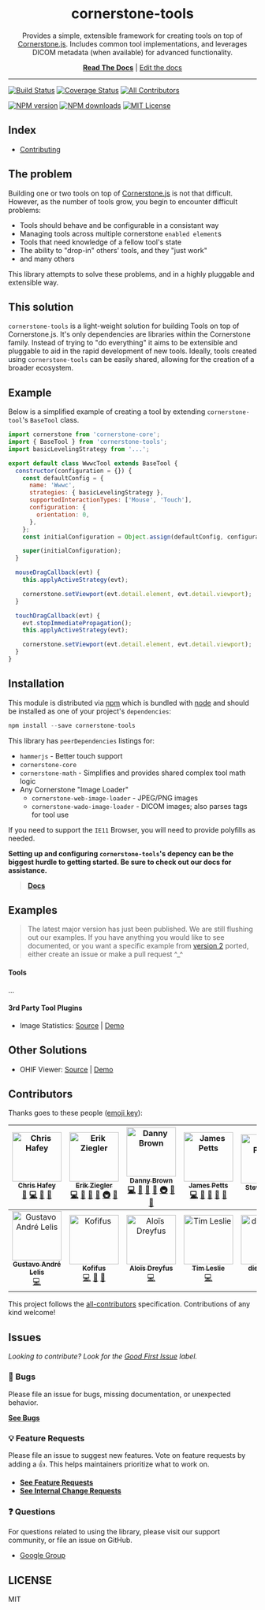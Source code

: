 <div align="center">
<h1>cornerstone-tools</h1>

<p>Provides a simple, extensible framework for creating tools on top of <a href="https://github.com/cornerstonejs/cornerstone/">Cornerstone.js</a>. Includes common tool implementations, and leverages DICOM metadata (when available) for advanced functionality.</p>

[**Read The Docs**](https://tools.cornerstonejs.org/) | [Edit the docs](https://github.com/cornerstonejs/cornerstoneTools/edit/master/docs/)

</div>

<hr />

<!-- prettier-ignore-start -->
[![Build Status][build-badge]][build]
[![Coverage Status][coverage-badge]][coverage]
[![All Contributors](https://img.shields.io/badge/all_contributors-14-orange.svg?style=flat-square)](#contributors)

[![NPM version][npm-version-image]][npm-url]
[![NPM downloads][npm-downloads-image]][npm-url]
[![MIT License][license-image]][license-url]
<!-- prettier-ignore-end -->

## Index

- [Contributing][contributing]

## The problem

Building one or two tools on top of [Cornerstone.js](https://github.com/cornerstonejs/cornerstone/) is not that difficult. However, as the number of tools grow, you begin to encounter difficult problems:

- Tools should behave and be configurable in a consistant way
- Managing tools across multiple cornerstone `enabled element`s
- Tools that need knowledge of a fellow tool's state
- The ability to "drop-in" others' tools, and they "just work"
- and many others

This library attempts to solve these problems, and in a highly pluggable and extensible way.

## This solution

`cornerstone-tools` is a light-weight solution for building Tools on top of Cornerstone.js. It's only dependencies are libraries within the Cornerstone family. Instead of trying to "do everything" it aims to be extensible and pluggable to aid in the rapid development of new tools. Ideally, tools created using `cornerstone-tools` can be easily shared, allowing for the creation of a broader ecosystem.

## Example

Below is a simplified example of creating a tool by extending `cornerstone-tool`'s `BaseTool` class.

```javascript
import cornerstone from 'cornerstone-core';
import { BaseTool } from 'cornerstone-tools';
import basicLevelingStrategy from '...';

export default class WwwcTool extends BaseTool {
  constructor(configuration = {}) {
    const defaultConfig = {
      name: 'Wwwc',
      strategies: { basicLevelingStrategy },
      supportedInteractionTypes: ['Mouse', 'Touch'],
      configuration: {
        orientation: 0,
      },
    };
    const initialConfiguration = Object.assign(defaultConfig, configuration);

    super(initialConfiguration);
  }

  mouseDragCallback(evt) {
    this.applyActiveStrategy(evt);

    cornerstone.setViewport(evt.detail.element, evt.detail.viewport);
  }

  touchDragCallback(evt) {
    evt.stopImmediatePropagation();
    this.applyActiveStrategy(evt);

    cornerstone.setViewport(evt.detail.element, evt.detail.viewport);
  }
}
```

## Installation

This module is distributed via [npm][npm-url] which is bundled with [node][node] and
should be installed as one of your project's `dependencies`:

```js
npm install --save cornerstone-tools
```

This library has `peerDependencies` listings for:

- `hammerjs` - Better touch support
- `cornerstone-core`
- `cornerstone-math` - Simplifies and provides shared complex tool math logic
- Any Cornerstone "Image Loader"
  - `cornerstone-web-image-loader` - JPEG/PNG images
  - `cornerstone-wado-image-loader` - DICOM images; also parses tags for tool use

If you need to support the `IE11` Browser, you will need to provide polyfills as needed.

**Setting up and configuring `cornerstone-tools`'s depency can be the biggest hurdle to getting started. Be sure to check out our docs for assistance.**

> [**Docs**](https://tools.cornerstonejs.org/installation.html)

## Examples

> The latest major version has just been published. We are still flushing out our examples. If you have anything you would like to see documented, or you want a specific example from [version 2][version-2] ported, either create an issue or make a pull request ^\_^

#### Tools

...

#### 3rd Party Tool Plugins

- Image Statistics: [Source](https://github.com/QSolutionsLLC/cornerstone-tool-image-statistics) | [Demo](https://qsolutionsllc.github.io/cornerstone-tool-image-statistics/)

## Other Solutions

- OHIF Viewer: [Source][ohif-source] | [Demo][ohif-demo]

## Contributors

Thanks goes to these people ([emoji key][emojis]):

<!-- ALL-CONTRIBUTORS-LIST:START - Do not remove or modify this section -->
<!-- prettier-ignore -->
| [<img src="https://avatars2.githubusercontent.com/u/1268698?v=4" width="100px;" alt="Chris Hafey"/><br /><sub><b>Chris Hafey</b></sub>](https://www.linkedin.com/in/chafey)<br />[📖](https://github.com/cornerstonejs/cornerstoneTools/commits?author=chafey "Documentation") [💻](https://github.com/cornerstonejs/cornerstoneTools/commits?author=chafey "Code") [📝](#blog-chafey "Blogposts") [📢](#talk-chafey "Talks") | [<img src="https://avatars3.githubusercontent.com/u/607793?v=4" width="100px;" alt="Erik Ziegler"/><br /><sub><b>Erik Ziegler</b></sub>](https://github.com/swederik)<br />[💻](https://github.com/cornerstonejs/cornerstoneTools/commits?author=swederik "Code") [📖](https://github.com/cornerstonejs/cornerstoneTools/commits?author=swederik "Documentation") [👀](#review-swederik "Reviewed Pull Requests") [🚧](#maintenance-swederik "Maintenance") [🚇](#infra-swederik "Infrastructure (Hosting, Build-Tools, etc)") [💬](#question-swederik "Answering Questions") | [<img src="https://avatars1.githubusercontent.com/u/5797588?v=4" width="100px;" alt="Danny Brown"/><br /><sub><b>Danny Brown</b></sub>](http://dannyrb.com/)<br />[💻](https://github.com/cornerstonejs/cornerstoneTools/commits?author=dannyrb "Code") [📖](https://github.com/cornerstonejs/cornerstoneTools/commits?author=dannyrb "Documentation") [👀](#review-dannyrb "Reviewed Pull Requests") [🚧](#maintenance-dannyrb "Maintenance") [🚇](#infra-dannyrb "Infrastructure (Hosting, Build-Tools, etc)") [🔌](#plugin-dannyrb "Plugin/utility libraries") [💬](#question-dannyrb "Answering Questions") | [<img src="https://avatars0.githubusercontent.com/u/25818497?v=4" width="100px;" alt="James Petts"/><br /><sub><b>James Petts</b></sub>](https://github.com/JamesAPetts)<br />[💻](https://github.com/cornerstonejs/cornerstoneTools/commits?author=JamesAPetts "Code") [👀](#review-JamesAPetts "Reviewed Pull Requests") [🔌](#plugin-JamesAPetts "Plugin/utility libraries") [📖](https://github.com/cornerstonejs/cornerstoneTools/commits?author=JamesAPetts "Documentation") [💬](#question-JamesAPetts "Answering Questions") | [<img src="https://avatars0.githubusercontent.com/u/126077?v=4" width="100px;" alt="Steve Pieper"/><br /><sub><b>Steve Pieper</b></sub>](http://www.isomics.com)<br />[💬](#question-pieper "Answering Questions") [🔧](#tool-pieper "Tools") | [<img src="https://avatars3.githubusercontent.com/u/1905961?v=4" width="100px;" alt="Rodrigo Antinarelli"/><br /><sub><b>Rodrigo Antinarelli</b></sub>](https://rodrigoea.com/)<br />[💻](https://github.com/cornerstonejs/cornerstoneTools/commits?author=rodrigolabs "Code") | [<img src="https://avatars2.githubusercontent.com/u/10813109?v=4" width="100px;" alt="Zaid Safadi"/><br /><sub><b>Zaid Safadi</b></sub>](http://blog.zaidsafadi.com/)<br />[💬](#question-Zaid-Safadi "Answering Questions") |
| :---: | :---: | :---: | :---: | :---: | :---: | :---: |
| [<img src="https://avatars3.githubusercontent.com/u/2378326?v=4" width="100px;" alt="Gustavo André Lelis"/><br /><sub><b>Gustavo André Lelis</b></sub>](https://github.com/galelis)<br />[💻](https://github.com/cornerstonejs/cornerstoneTools/commits?author=galelis "Code") | [<img src="https://avatars1.githubusercontent.com/u/3926071?v=4" width="100px;" alt="Kofifus"/><br /><sub><b>Kofifus</b></sub>](https://github.com/kofifus)<br />[💻](https://github.com/cornerstonejs/cornerstoneTools/commits?author=kofifus "Code") [🔧](#tool-kofifus "Tools") [🐛](https://github.com/cornerstonejs/cornerstoneTools/issues?q=author%3Akofifus "Bug reports") | [<img src="https://avatars2.githubusercontent.com/u/25580127?v=4" width="100px;" alt="Aloïs Dreyfus"/><br /><sub><b>Aloïs Dreyfus</b></sub>](http://www.linkedin.com/in/alois-dreyfus/)<br />[💻](https://github.com/cornerstonejs/cornerstoneTools/commits?author=adreyfus "Code") | [<img src="https://avatars0.githubusercontent.com/u/616382?v=4" width="100px;" alt="Tim Leslie"/><br /><sub><b>Tim Leslie</b></sub>](http://www.timl.id.au)<br />[💻](https://github.com/cornerstonejs/cornerstoneTools/commits?author=timleslie "Code") | [<img src="https://avatars3.githubusercontent.com/u/7297450?v=4" width="100px;" alt="diego0020"/><br /><sub><b>diego0020</b></sub>](https://github.com/diego0020)<br />[💻](https://github.com/cornerstonejs/cornerstoneTools/commits?author=diego0020 "Code") | [<img src="https://avatars1.githubusercontent.com/u/4920551?v=4" width="100px;" alt="Evren Ozkan"/><br /><sub><b>Evren Ozkan</b></sub>](https://github.com/evren217)<br />[💻](https://github.com/cornerstonejs/cornerstoneTools/commits?author=evren217 "Code") | [<img src="https://avatars2.githubusercontent.com/u/7647745?v=4" width="100px;" alt="Salvador Daniel Pelayo"/><br /><sub><b>Salvador Daniel Pelayo</b></sub>](https://github.com/daniel2101)<br />[💻](https://github.com/cornerstonejs/cornerstoneTools/commits?author=daniel2101 "Code") |
<!-- ALL-CONTRIBUTORS-LIST:END -->

This project follows the [all-contributors][all-contributors] specification.
Contributions of any kind welcome!

## Issues

_Looking to contribute? Look for the [Good First Issue][good-first-issue]
label._

### 🐛 Bugs

Please file an issue for bugs, missing documentation, or unexpected behavior.

[**See Bugs**][bugs]

### 💡 Feature Requests

Please file an issue to suggest new features. Vote on feature requests by adding
a 👍. This helps maintainers prioritize what to work on.

- [**See Feature Requests**][requests-feature]
- [**See Internal Change Requests**][requests-implementation]

### ❓ Questions

For questions related to using the library, please visit our support community,
or file an issue on GitHub.

- [Google Group][google-group]

## LICENSE

MIT

<!--
Links:
-->

<!-- prettier-ignore-start -->
[build-badge]: https://circleci.com/gh/cornerstonejs/cornerstoneTools/tree/master.svg?style=svg
[build]: https://circleci.com/gh/cornerstonejs/cornerstoneTools/tree/master
[contributing]: https://github.com/cornerstonejs/cornerstoneTools/blob/master/CONTRIBUTING.md
[coverage-badge]: https://codecov.io/gh/cornerstonejs/cornerstoneTools/branch/master/graphs/badge.svg
[coverage]: https://codecov.io/gh/cornerstonejs/cornerstoneTools/branch/master
[npm-url]: https://npmjs.org/package/cornerstone-tools
[npm-downloads-image]: http://img.shields.io/npm/dm/cornerstone-tools.svg?style=flat
[npm-version-image]: http://img.shields.io/npm/v/cornerstone-tools.svg?style=flat
[license-image]: http://img.shields.io/badge/license-MIT-blue.svg?style=flat
[license-url]: LICENSE
[version-2]: https://github.com/cornerstonejs/cornerstoneTools/tree/v2.4.x
[node]: https://nodejs.org
[ohif-demo]: https://viewer.ohif.org/demo-signin
[ohif-source]: https://github.com/OHIF/Viewers
[emojis]: https://github.com/kentcdodds/all-contributors#emoji-key
[all-contributors]: https://github.com/kentcdodds/all-contributors
[bugs]: https://github.com/cornerstonejs/cornerstoneTools/issues?q=is%3Aissue+is%3Aopen+label%3A"🐛+Bug%3A+Verified"+sort%3Acreated-desc
[requests-feature]: https://github.com/cornerstonejs/cornerstoneTools/issues?q=is%3Aissue+sort%3Areactions-%2B1-desc+label%3A"💻+Change%3A+Feature"+is%3Aopen
[requests-implementation]: https://github.com/cornerstonejs/cornerstoneTools/issues?q=is%3Aissue+sort%3Areactions-%2B1-desc+label%3A"💻+Change%3A+Implementation"+is%3Aopen
[good-first-issue]: https://github.com/cornerstonejs/cornerstoneTools/issues?utf8=✓&q=is%3Aissue+is%3Aopen+sort%3Areactions-%2B1-desc+label%3A"🥇+Good+First+Issue"
[google-group]: https://groups.google.com/forum/#!forum/cornerstone-platform
<!-- prettier-ignore-end -->
